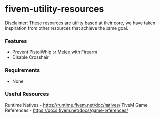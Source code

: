 # fivem-utility-resources
Disclaimer: These resources are utility based at their core, we have taken inspiration from other resources that achieve the same goal.

### Features
- Prevent PistolWhip or Melee with Firearm
- Disable Crosshair


### Requirements
- None

### Useful Resources
Runtime Natives - https://runtime.fivem.net/doc/natives/
FiveM Game References - https://docs.fivem.net/docs/game-references/
